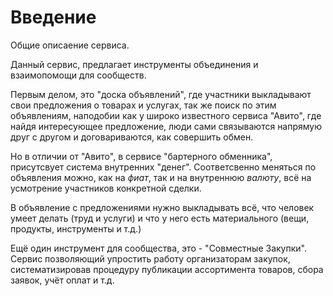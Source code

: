 Введение
========

Общие описаение сервиса.

Данный сервис, предлагает инструменты объединения и взаимопомощи для сообществ.

Первым делом, это "доска объявлений", где участники выкладывают свои предложения о товарах и услугах, так же поиск по этим объявлениям, наподобии как у широко известного сервиса "Авито", где найдя интересующее предложение, люди сами связываются напрямую друг с другом и договариваются, как совершить обмен.

Но в отличии от "Авито", в сервисе "бартерного обменника", присутсвует система внутренних "денег". Соответсвенно меняться по объявления можно, как на _фиат_, так и на внутреннюю _валюту_, всё на усмотрение участников конкретной сделки. 

В объявление с предложениями нужно выкладывать всё, что человек умеет делать (труд и услуги) и что у него есть материального (вещи, продукты, инструменты и т.д.)

Ещё один инструмент для сообщества, это - "Совместные Закупки". Сервис позволяющий упростить работу организаторам закупок, систематизировав процедуру публикации ассортимента товаров, сбора заявок, учёт оплат и т.д. 

